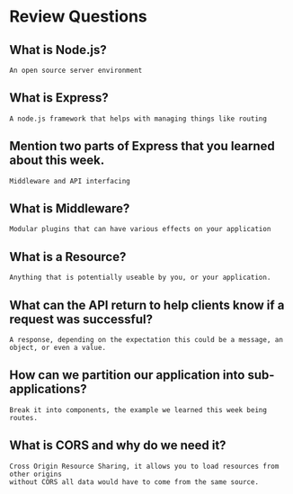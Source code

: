 # Review Questions

## What is Node.js?
    An open source server environment
## What is Express?
    A node.js framework that helps with managing things like routing 
## Mention two parts of Express that you learned about this week.
    Middleware and API interfacing
## What is Middleware?
    Modular plugins that can have various effects on your application
## What is a Resource?
    Anything that is potentially useable by you, or your application.
## What can the API return to help clients know if a request was successful?
    A response, depending on the expectation this could be a message, an object, or even a value.
## How can we partition our application into sub-applications?
    Break it into components, the example we learned this week being routes.
## What is CORS and why do we need it?
    Cross Origin Resource Sharing, it allows you to load resources from other origins
    without CORS all data would have to come from the same source.